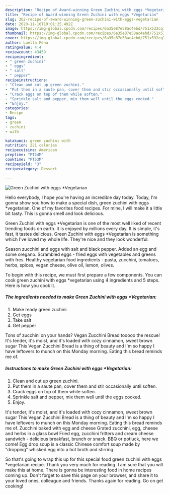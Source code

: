 ```yaml
---
description: "Recipe of Award-winning Green Zuchini with eggs *Vegetarian"
title: "Recipe of Award-winning Green Zuchini with eggs *Vegetarian"
slug: 362-recipe-of-award-winning-green-zuchini-with-eggs-vegetarian
date: 2020-11-10T19:01:25.492Z
image: https://img-global.cpcdn.com/recipes/6a35e87e58ac4ebd/751x532cq70/green-zuchini-with-eggs-vegetarian-recipe-main-photo.jpg
thumbnail: https://img-global.cpcdn.com/recipes/6a35e87e58ac4ebd/751x532cq70/green-zuchini-with-eggs-vegetarian-recipe-main-photo.jpg
cover: https://img-global.cpcdn.com/recipes/6a35e87e58ac4ebd/751x532cq70/green-zuchini-with-eggs-vegetarian-recipe-main-photo.jpg
author: Luella Pena
ratingvalue: 4.4
reviewcount: 43459
recipeingredient:
- " green zuchini"
- " eggs"
- " salt"
- " pepper"
recipeinstructions:
- "Clean and cut up green zuchini."
- "Put them in a saute pan, cover them and stir occasionally until soften."
- "Crack eggs on top of them while soften."
- "Sprinkle salt and pepper, mix them well until the eggs cooked."
- "Enjoy."
categories:
- Recipe
tags:
- green
- zuchini
- with

katakunci: green zuchini with 
nutrition: 221 calories
recipecuisine: American
preptime: "PT24M"
cooktime: "PT53M"
recipeyield: "3"
recipecategory: Dessert

---
```



![Green Zuchini with eggs *Vegetarian](https://img-global.cpcdn.com/recipes/6a35e87e58ac4ebd/751x532cq70/green-zuchini-with-eggs-vegetarian-recipe-main-photo.jpg)

Hello everybody, I hope you're having an incredible day today. Today, I'm gonna show you how to make a special dish, green zuchini with eggs *vegetarian. One of my favorites food recipes. For mine, I will make it a little bit tasty. This is gonna smell and look delicious.

Green Zuchini with eggs *Vegetarian is one of the most well liked of recent trending foods on earth. It is enjoyed by millions every day. It is simple, it's fast, it tastes delicious. Green Zuchini with eggs *Vegetarian is something which I've loved my whole life. They're nice and they look wonderful.

Season zucchini and eggs with salt and black pepper. Added an egg and some oregano. Scrambled eggs - fried eggs with vegetables and greens with fres. Healthy vegetarian food ingredients - pasta, zucchini, tomatoes, herbs, spices, vegan cheese, olive oil, lemon, olives.


To begin with this recipe, we must first prepare a few components. You can cook green zuchini with eggs *vegetarian using 4 ingredients and 5 steps. Here is how you cook it.

<!--inarticleads1-->

##### The ingredients needed to make Green Zuchini with eggs *Vegetarian:

1. Make ready  green zuchini
1. Get  eggs
1. Take  salt
1. Get  pepper


Tons of zucchini on your hands? Vegan Zucchini Bread tooooo the rescue! It&#39;s tender, it&#39;s moist, and it&#39;s loaded with cozy cinnamon, sweet brown sugar This Vegan Zucchini Bread is a thing of beauty and I&#39;m so happy I have leftovers to munch on this Monday morning. Eating this bread reminds me of. 

<!--inarticleads2-->

##### Instructions to make Green Zuchini with eggs *Vegetarian:

1. Clean and cut up green zuchini.
1. Put them in a saute pan, cover them and stir occasionally until soften.
1. Crack eggs on top of them while soften.
1. Sprinkle salt and pepper, mix them well until the eggs cooked.
1. Enjoy.


It&#39;s tender, it&#39;s moist, and it&#39;s loaded with cozy cinnamon, sweet brown sugar This Vegan Zucchini Bread is a thing of beauty and I&#39;m so happy I have leftovers to munch on this Monday morning. Eating this bread reminds me of. Zucchini baked with egg and cheese Grated zucchini, egg, cheese and herbs in a glass bowl Fried egg, zucchini fritters and cream cheese sandwich - delicious breakfast, brunch or snack. BBQ or potluck, here we come! Egg drop soup is a classic Chinese comfort soup made by &#34;dropping&#34; whisked egg into a hot broth and stirring. 

So that's going to wrap this up for this special food green zuchini with eggs *vegetarian recipe. Thank you very much for reading. I am sure that you will make this at home. There is gonna be interesting food in home recipes coming up. Don't forget to save this page on your browser, and share it to your loved ones, colleague and friends. Thanks again for reading. Go on get cooking!
